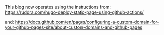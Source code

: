 This blog now operates using the instructions from:
https://ruddra.com/hugo-deploy-static-page-using-github-actions/

and:
https://docs.github.com/en/pages/configuring-a-custom-domain-for-your-github-pages-site/about-custom-domains-and-github-pages
